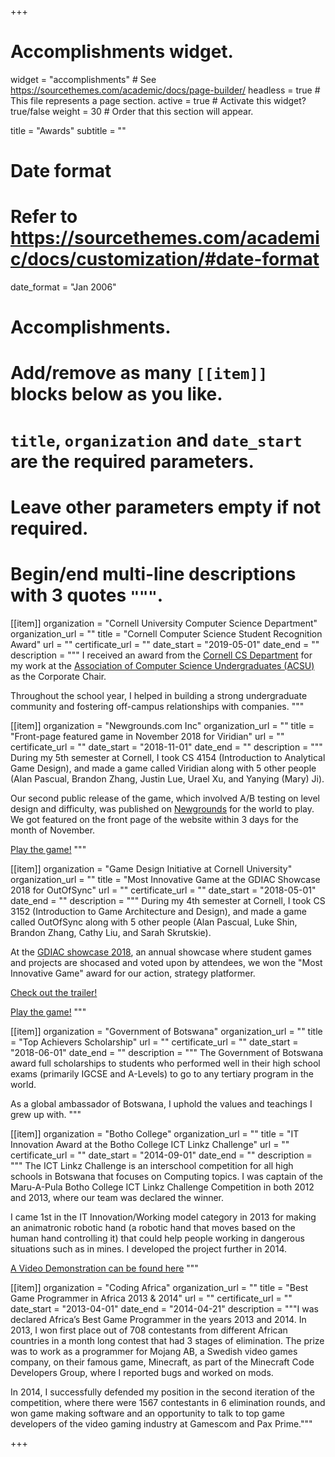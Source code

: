 +++
# Accomplishments widget.
widget = "accomplishments"  # See https://sourcethemes.com/academic/docs/page-builder/
headless = true  # This file represents a page section.
active = true  # Activate this widget? true/false
weight = 30  # Order that this section will appear.

title = "Awards"
subtitle = ""

# Date format
#   Refer to https://sourcethemes.com/academic/docs/customization/#date-format
date_format = "Jan 2006"

# Accomplishments.
#   Add/remove as many `[[item]]` blocks below as you like.
#   `title`, `organization` and `date_start` are the required parameters.
#   Leave other parameters empty if not required.
#   Begin/end multi-line descriptions with 3 quotes `"""`.

[[item]]
  organization = "Cornell University Computer Science Department"
  organization_url = ""
  title = "Cornell Computer Science Student Recognition Award"
  url = ""
  certificate_url = ""
  date_start = "2019-05-01"
  date_end = ""
  description = """
  I received an award from the [Cornell CS Department](https://www.cs.cornell.edu/) for my work at the [Association of Computer Science Undergraduates (ACSU)](https://acsu.cornell.edu) as the Corporate Chair. 
  
  Throughout the school year, I helped in building a strong undergraduate community and fostering off-campus relationships with companies.
"""

[[item]]
  organization = "Newgrounds.com Inc"
  organization_url = ""
  title = "Front-page featured game in November 2018 for Viridian"
  url = ""
  certificate_url = ""
  date_start = "2018-11-01"
  date_end = ""
  description = """
  During my 5th semester at Cornell, I took CS 4154 (Introduction to Analytical Game Design), and made a game called Viridian along with 5 other people (Alan Pascual, Brandon Zhang, Justin Lue, Urael Xu, and Yanying (Mary) Ji). 
  
  Our second public release of the game, which involved A/B testing on level design and difficulty, was published on [Newgrounds](https://www.newgrounds.com) for the world to play. We got featured on the front page of the website within 3 days for the month of November. 

[Play the game!](https://www.newgrounds.com/portal/view/719887)
"""

[[item]]
  organization = "Game Design Initiative at Cornell University"
  organization_url = ""
  title = "Most Innovative Game at the GDIAC Showcase 2018 for OutOfSync"
  url = ""
  certificate_url = ""
  date_start = "2018-05-01"
  date_end = ""
  description = """
  During my 4th semester at Cornell, I took CS 3152 (Introduction to Game Architecture and Design), and made a game called OutOfSync along with 5 other people (Alan Pascual, Luke Shin, Brandon Zhang, Cathy Liu, and Sarah Skrutskie). 
  
  At the [GDIAC showcase 2018](https://gdiac.cis.cornell.edu/), an annual showcase where student games and projects are shocased and voted upon by attendees, we won the "Most Innovative Game" award for our action, strategy platformer.

[Check out the trailer!](https://www.youtube.com/watch?v=5cx7l5o9vqY)

[Play the game!](https://bit.ly/2GAKGTN)
"""

[[item]]
  organization = "Government of Botswana"
  organization_url = ""
  title = "Top Achievers Scholarship"
  url = ""
  certificate_url = ""
  date_start = "2018-06-01"
  date_end = ""
  description = """
  The Government of Botswana award full scholarships to students who performed well in their high school exams (primarily IGCSE and A-Levels) to go to any tertiary program in the world. 
  
  As a global ambassador of Botswana, I uphold the values and teachings I grew up with.
  """

[[item]]
  organization = "Botho College"
  organization_url = ""
  title = "IT Innovation Award at the Botho College ICT Linkz Challenge"
  url = ""
  certificate_url = ""
  date_start = "2014-09-01"
  date_end = ""
  description = """
  The ICT Linkz Challenge is an interschool competition for all high schools in Botswana that focuses on Computing topics. I was captain of the Maru-A-Pula Botho College ICT Linkz Challenge Competition in both 2012 and 2013, where our team was declared the winner.  
  
  I came 1st in the IT Innovation/Working model category in 2013 for making an animatronic robotic hand (a robotic hand that moves based on the human hand controlling it) that could help people working in dangerous situations such as in mines. I developed the project further in 2014. 
  
  [A Video Demonstration can be found here](https://www.youtube.com/watch?v=TA5GpAQBzUY)
  """
  
[[item]]
  organization = "Coding Africa"
  organization_url = ""
  title = "Best Game Programmer in Africa 2013 & 2014"
  url = ""
  certificate_url = ""
  date_start = "2013-04-01"
  date_end = "2014-04-21"
  description = """I was declared Africa’s Best Game Programmer in the years 2013 and 2014. In 2013, I won first place out of 708 contestants from different African countries in a month long contest that had 3 stages of elimination. The prize was to work as a programmer for Mojang AB, a Swedish video games company, on their famous game, Minecraft, as part of the Minecraft Code Developers Group, where I reported bugs and worked on mods. 
  
  In 2014, I successfully defended my position in the second iteration of the competition, where there were 1567 contestants in 6 elimination rounds, and won game making software and an opportunity to talk to top game developers of the video gaming industry at Gamescom and Pax Prime."""

+++
